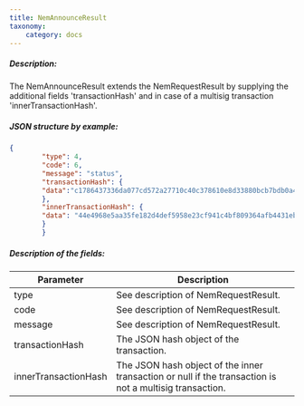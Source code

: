 ```yaml
---
title: NemAnnounceResult
taxonomy:
    category: docs
---
```


 
##### Description: 
The NemAnnounceResult extends the NemRequestResult by supplying the additional fields 'transactionHash' and in case of a multisig transaction 'innerTransactionHash'.

 
##### JSON structure by example: 
```json
{
        "type": 4,
        "code": 6,
        "message": "status",
        "transactionHash": {
        "data":"c1786437336da077cd572a27710c40c378610e8d33880bcb7bdb0a42e3d35586"
        },
        "innerTransactionHash": {
        "data": "44e4968e5aa35fe182d4def5958e23cf941c4bf809364afb4431ebbf6a18c039"
        }
        }
``` 
##### Description of the fields: 

| Parameter | Description |
|------|------|
| type |  See description of NemRequestResult. |
| code |  See description of NemRequestResult. |
| message |  See description of NemRequestResult. |
| transactionHash |  The JSON hash object of the transaction. |
| innerTransactionHash |  The JSON hash object of the inner transaction or null if the transaction is not a multisig transaction. |

 
